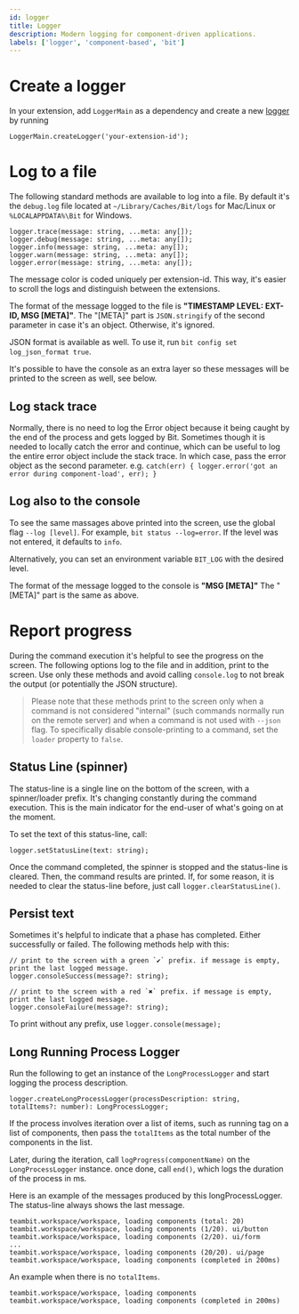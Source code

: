 ```yaml
---
id: logger
title: Logger
description: Modern logging for component-driven applications.
labels: ['logger', 'component-based', 'bit']
---
```


# Create a logger

In your extension, add `LoggerMain` as a dependency and create a new [logger](https://bit.dev/teambit/harmony/logger) by running

```
LoggerMain.createLogger('your-extension-id');
```

# Log to a file

The following standard methods are available to log into a file. By default it's the `debug.log` file located at `~/Library/Caches/Bit/logs` for Mac/Linux or `%LOCALAPPDATA%\Bit` for Windows.

```
logger.trace(message: string, ...meta: any[]);
logger.debug(message: string, ...meta: any[]);
logger.info(message: string, ...meta: any[]);
logger.warn(message: string, ...meta: any[]);
logger.error(message: string, ...meta: any[]);
```

The message color is coded uniquely per extension-id. This way, it's easier to scroll the logs and distinguish between the extensions.

The format of the message logged to the file is **"TIMESTAMP LEVEL: EXT-ID, MSG [META]"**. The "[META]" part is `JSON.stringify` of the second parameter in case it's an object. Otherwise, it's ignored.

JSON format is available as well. To use it, run `bit config set log_json_format true`.

It's possible to have the console as an extra layer so these messages will be printed to the screen as well, see below.

## Log stack trace

Normally, there is no need to log the Error object because it being caught by the end of the process and gets logged by Bit. Sometimes though it is needed to locally catch the error and continue, which can be useful to log the entire error object include the stack trace. In which case, pass the error object as the second parameter. e.g. `catch(err) { logger.error('got an error during component-load', err); }`

## Log also to the console

To see the same massages above printed into the screen, use the global flag `--log [level]`. For example, `bit status --log=error`. If the level was not entered, it defaults to `info`.

Alternatively, you can set an environment variable `BIT_LOG` with the desired level.

The format of the message logged to the console is **"MSG [META]"** The "[META]" part is the same as above.

# Report progress

During the command execution it's helpful to see the progress on the screen. The following options log to the file and in addition, print to the screen. Use only these methods and avoid calling `console.log` to not break the output (or potentially the JSON structure).

> Please note that these methods print to the screen only when a command is not considered "internal" (such commands normally run on the remote server) and when a command is not used with `--json` flag. To specifically disable console-printing to a command, set the `loader` property to `false`.

## Status Line (spinner)

The status-line is a single line on the bottom of the screen, with a spinner/loader prefix. It's changing constantly during the command execution. This is the main indicator for the end-user of what's going on at the moment.

To set the text of this status-line, call:

```
logger.setStatusLine(text: string);
```

Once the command completed, the spinner is stopped and the status-line is cleared. Then, the command results are printed. If, for some reason, it is needed to clear the status-line before, just call `logger.clearStatusLine()`.

## Persist text

Sometimes it's helpful to indicate that a phase has completed. Either successfully or failed. The following methods help with this:

```
// print to the screen with a green `✔` prefix. if message is empty, print the last logged message.
logger.consoleSuccess(message?: string);

// print to the screen with a red `✖` prefix. if message is empty, print the last logged message.
logger.consoleFailure(message?: string);
```

To print without any prefix, use `logger.console(message);`

## Long Running Process Logger

Run the following to get an instance of the `LongProcessLogger` and start logging the process description.

```
logger.createLongProcessLogger(processDescription: string, totalItems?: number): LongProcessLogger;
```

If the process involves iteration over a list of items, such as running tag on a list of components, then pass the `totalItems` as the total number of the components in the list.

Later, during the iteration, call `logProgress(componentName)` on the `LongProcessLogger` instance.
once done, call `end()`, which logs the duration of the process in ms.

Here is an example of the messages produced by this longProcessLogger. The status-line always shows the last message.

```
teambit.workspace/workspace, loading components (total: 20)
teambit.workspace/workspace, loading components (1/20). ui/button
teambit.workspace/workspace, loading components (2/20). ui/form
...
teambit.workspace/workspace, loading components (20/20). ui/page
teambit.workspace/workspace, loading components (completed in 200ms)
```

An example when there is no `totalItems`.

```
teambit.workspace/workspace, loading components
teambit.workspace/workspace, loading components (completed in 200ms)
```
